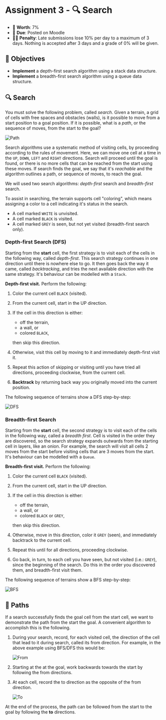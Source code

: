 # Assignment 3 - 🔍 Search

- 💯 **Worth**: 7%
- 📅 **Due**: Posted on Moodle
- 🙅🏽‍ **Penalty**: Late submissions lose 10% per day to a maximum of 3 days. Nothing is accepted after 3 days and a grade of 0% will be given.

## 🎯 Objectives

- **Implement** a depth-first search algorithm using a stack data structure.
- **Implement** a breadth-first search algorithm using a queue data structure.

## 🔍 Search

You must solve the following problem, called _search_. Given a terrain, a grid of cells with free spaces and obstacles (walls), is it possible to move from a start position to a goal position. If it is possible, what is a _path_, or the sequence of moves, from the start to the goal?

![Path](./images/1-Path.png)

Search algorithms use a systematic method of visiting cells, by proceeding according to the rules of movement. Here, we can move one cell at a time in the `UP`, `DOWN`, `LEFT` and `RIGHT` directions. Search will proceed until the goal is found, or there is no more cells that can be reached from the start using these moves. If search finds the goal, we say that it's _reachable_ and the algorithm outlines a path, or sequence of moves, to reach the goal.

We will used two search algorithms: _depth-first_ search and _breadth-first_ search.

To assist in searching, the terrain supports cell "coloring", which means assigning a color to a cell indicating it's status in the search.

- A cell marked `WHITE` is unvisited.
- A cell marked `BLACK` is visited.
- A cell marked `GREY` is seen, but not yet visited (breadth-first search only).

### Depth-first Search (DFS)

Starting from the **start** cell, the first strategy is to visit each of the cells in the following way, called _depth-first_. This search strategy continues in one direction until there is nowhere else to go. It then goes back the way it came, called _backtracking_, and tries the next available direction with the same strategy. It's
behaviour can be modelled with a `Stack`.

**Depth-first visit.** Perform the following:

1. Color the current cell `BLACK` (visited).
2. From the current cell, start in the UP direction.
3. If the cell in this direction is either:
   - off the terrain,
   - a wall, or
   - colored `BLACK`,

   then skip this direction.
4. Otherwise, visit this cell by moving to it and immediately depth-first visit it.
5. Repeat this action of skipping or visiting until you have tried all directions, proceeding clockwise,
from the current cell.
6. **Backtrack** by returning back way you originally moved into the current position.

The following sequence of terrains show a DFS step-by-step:

![DFS](./images/2-DFS.png)

### Breadth-first Search

Starting from the **start** cell, the second strategy is to visit each of the cells in the following way, called a _breadth first_. Cell is visited in the order they are discovered, so the search strategy expands outwards from the starting cell in layers, like an onion. For example, the search will visit all cells 2 moves from the start before visiting cells that are 3 moves from the start. It's behaviour can be modelled with a `Queue`.

**Breadth-first visit.** Perform the following:

1. Color the current cell `BLACK` (visited).
2. From the current cell, start in the UP direction.
3. If the cell in this direction is either:
   - off the terrain,
   - a wall, or
   - colored `BLACK` or `GREY`,

   then skip this direction.
4. Otherwise, move in this direction, color it `GREY` (seen), and immediately backtrack to the current cell.
5. Repeat this until for all directions, proceeding clockwise.
6. Go back, in turn, to each cell you have seen, but not visited (i.e.: `GREY`), since the beginning of the search. Do this in the order you discovered them, and breadth-first visit them.

The following sequence of terrains show a BFS step-by-step:

![BFS](./images/3-BFS.png)

## 📍 Paths

If a search successfully finds the goal cell from the start cell, we want to demonstrate the path from the start the goal. A convenient algorithm to accomplish this is the following.

1. During your search, record, for each visited cell, the direction of the cell that lead to it during search, called its from direction. For example, in the above example using BFS/DFS this would be:

   ![From](./images/4-From.png)

2. Starting at the at the goal, work backwards towards the start by following the from directions.
3. At each cell, record the to direction as the opposite of the from direction.

   ![To](./images/5-To.png)

At the end of the process, the path can be followed from the start to the goal by following the **to** directions.